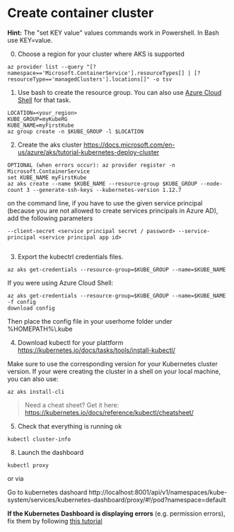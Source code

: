 # Create container cluster

**Hint:** The "set KEY value" values commands work in Powershell. In Bash use KEY=value.

0. Choose a region for your cluster where AKS is supported

```
az provider list --query "[?namespace=='Microsoft.ContainerService'].resourceTypes[] | [?resourceType=='managedClusters'].locations[]" -o tsv
```

1. Use bash to create the resource group. You can also use [Azure Cloud Shell](https://shell.azure.com/) for that task.
```
LOCATION=<your_region>
KUBE_GROUP=myKubeRG
KUBE_NAME=myFirstKube
az group create -n $KUBE_GROUP -l $LOCATION
```

2. Create the aks cluster
https://docs.microsoft.com/en-us/azure/aks/tutorial-kubernetes-deploy-cluster
```
OPTIONAL (when errors occur): az provider register -n Microsoft.ContainerService
set KUBE_NAME myFirstKube
az aks create --name $KUBE_NAME --resource-group $KUBE_GROUP --node-count 3 --generate-ssh-keys --kubernetes-version 1.12.7
```
on the command line, if you have to use the given service principal (because you are not allowed to create services principals in Azure AD), add the following parameters
```
--client-secret <service principal secret / password> --service-principal <service principal app id>


```
3. Export the kubectrl credentials files. 
```
az aks get-credentials --resource-group=$KUBE_GROUP --name=$KUBE_NAME
```
If you were using Azure Cloud Shell:
```
az aks get-credentials --resource-group=$KUBE_GROUP --name=$KUBE_NAME -f config
download config
```
Then place the config file in your userhome folder under %HOMEPATH%\\.kube

4. Download kubectl for your plattform
https://kubernetes.io/docs/tasks/tools/install-kubectl/ 

Make sure to use the corresponding version for your Kubernetes cluster version. If your were creating the cluster in a shell on your local machine, you can also use:
```
az aks install-cli
```

> Need a cheat sheet? Get it here: <https://kubernetes.io/docs/reference/kubectl/cheatsheet/>

5. Check that everything is running ok
```
kubectl cluster-info
```
8. Launch the dashboard
```
kubectl proxy
```
or via 

Go to kubernetes dashoard
http://localhost:8001/api/v1/namespaces/kube-system/services/kubernetes-dashboard/proxy/#!/pod?namespace=default 


**If the Kubernetes Dashboard is displaying errors** (e.g. permission errors), fix them by following [this tutorial](https://docs.microsoft.com/en-us/azure/aks/kubernetes-dashboard#for-rbac-enabled-clusters)
